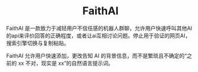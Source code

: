 <h1 align="center">FaithAI</h1>
FaithAI 是一款致力于减轻用户不信任感的机器人群聊，允许用户快速呼叫其他AI的api来评价回答的正确程度，或者让ai互相讨论问题。停止用于验证的网页AI，搜索引擎切换与复制粘贴。

FaithAI 允许用户快速添加，更改告知 AI 的背景信息，而不是繁琐且不确定的“之前的 xx 不对，现实是 xx”的自然语言提示词。
